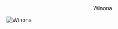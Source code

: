 <center>Winona</center>


![Winona](https://www.iloveinspired.com/wp-content/uploads/2014/09/winona_overview.jpg "Picture of Winona Scenic Veiw")


